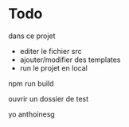 # Todo

dans ce projet

- editer le fichier src
- ajouter/modifier des templates
- run le projet en local

npm run build

ouvrir un dossier de test

yo anthoinesg

